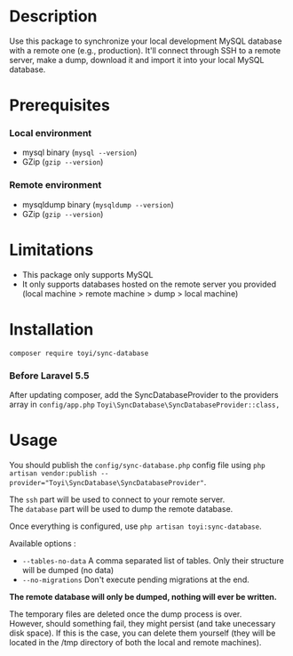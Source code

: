 # Description
Use this package to synchronize your local development MySQL database with a remote one (e.g., production).
It'll connect through SSH to a remote server, make a dump, download it and import it into your local MySQL database.

# Prerequisites
### Local environment
* mysql binary (`mysql --version`)
* GZip (`gzip --version`)

### Remote environment
* mysqldump binary (`mysqldump --version`)
* GZip (`gzip --version`)

# Limitations
* This package only supports MySQL
* It only supports databases hosted on the remote server you provided (local machine > remote machine > dump > local machine)

# Installation
`composer require toyi/sync-database`

### Before Laravel 5.5
After updating composer, add the SyncDatabaseProvider to the providers array in `config/app.php`
`Toyi\SyncDatabase\SyncDatabaseProvider::class,`

# Usage
You should publish the `config/sync-database.php` config file using `php artisan vendor:publish --provider="Toyi\SyncDatabase\SyncDatabaseProvider"`.

The `ssh` part will be used to connect to your remote server.\
The `database` part will be used to dump the remote database.

Once everything is configured, use `php artisan toyi:sync-database`.

Available options : 
* `--tables-no-data` A comma separated list of tables. Only their structure will be dumped (no data)
* `--no-migrations` Don't execute pending migrations at the end.

**The remote database will only be dumped, nothing will ever be written.**

The temporary files are deleted once the dump process is over.\
However, should something fail, they might persist (and take unecessary disk space). If this is the case, you can delete them yourself (they will be located in the /tmp directory of both the local and remote machines).
